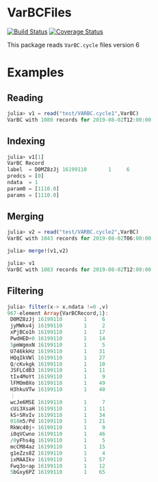 

# VarBCFiles

[![Build Status](https://travis-ci.com/roelstappers/VarBCFiles.jl.svg?branch=master)](https://travis-ci.com/roelstappers/VarBCFiles.jl) [![Coverage Status](https://coveralls.io/repos/github/roelstappers/VarBCFiles.jl/badge.svg?branch=master)](https://coveralls.io/github/roelstappers/VarBCFiles.jl?branch=master)

This package reads `VarBC.cycle` files version 6

# Examples 

## Reading


```julia
julia> v1 = read("test/VARBC.cycle1",VarBC)
VarBC with 1080 records for 2019-08-02T12:00:00
```

## Indexing

```julia 
julia> v1[1]
VarBC Record
label  = D0MZ8zJj 16199110       1     6
predcs = [0]
ndata  = 1
param0 = [1110.0]
params = [1110.0]
```

## Merging 

```julia
julia> v2 = read("test/VARBC.cycle2",VarBC)
VarBC with 1043 records for 2019-08-02T06:00:00
```

```julia
julia> merge!(v1,v2)
```

```julia
julia> v1
VarBC with 1083 records for 2019-08-02T12:00:00
```

## Filtering 

```julia
julia> filter(x-> x.ndata !=0 ,v)
967-element Array{VarBCRecord,1}:
 D0MZ8zJj 16199110       1     6
 jyMWkv4j 16199110       1     2
 xPjBCo1h 16199110       1    17
 PwdHED+0 16199110       1    14
 5pmWgmxN 16199110       1     5
 U746kkHz 16199110       1    31
 HQqIkVWl 16199110       1    27
 Q/cKvkgk 16199110       1    10
 JSFLCdB3 16199110       1    11
 tIx4MoYt 16199110       1     9
 lFMOm0Xo 16199110       1    49
 H3hkuVTw 16199110       1    40
 ⋮
 wcJe6MSE 16199110       1     7
 cUi3XsaH 16199110       1    11
 kS+SRvIv 16199110       1    34
 018n5/Pd 16199110       1    21
 RkWc40j+ 16199110       1     9
 i0qVCwno 16199110       1    46
 /0yFhs4g 16199110       1     5
 mcCM84az 16199110       1    15
 g1eZzs8Z 16199110       1     4
 ixMAAIkv 16199110       1    57
 Fwq3o+ap 16199110       1    12
 5bGxy6PZ 16199110       1    65
```